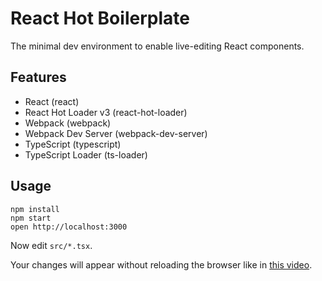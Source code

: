 React Hot Boilerplate
=====================

The minimal dev environment to enable live-editing React components.

## Features ##

* React (react)
* React Hot Loader v3 (react-hot-loader)
* Webpack (webpack)
* Webpack Dev Server (webpack-dev-server)
* TypeScript (typescript)
* TypeScript Loader (ts-loader)

## Usage ##

```
npm install
npm start
open http://localhost:3000
```

Now edit `src/*.tsx`.  

Your changes will appear without reloading the browser like in [this video](http://vimeo.com/100010922).
